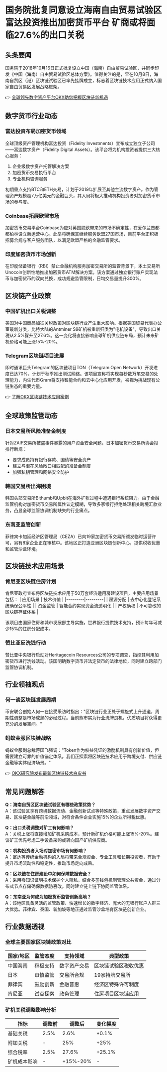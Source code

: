 # 国务院批复同意设立海南自由贸易试验区 富达投资推出加密货币平台 矿商或将面临27.6%的出口关税

## 头条要闻
国务院于2018年10月16日正式批复设立中国（海南）自由贸易试验区，并同步印发《中国（海南）自由贸易试验区总体方案》。值得关注的是，早在10月8日，海南自贸区（港）区块链试验区已率先挂牌成立，标志着区块链技术应用正式纳入国家自由贸易区发展战略框架。

👉 [全球领先数字资产平台OKX助您把握区块链新机遇](https://bit.ly/okx_welcome)

## 数字货币行业动态
### 富达投资布局加密货币领域
全球顶级资产管理机构富达投资（Fidelity Investments）宣布成立独立子公司——富达数字资产（Fidelity Digital Assets）。该平台将为机构投资者提供三大核心服务：
1. 企业级数字资产托管解决方案
2. 加密货币交易执行平台
3. 专业机构咨询服务

初期重点支持BTC和ETH交易，计划于2019年扩展至其他主流数字资产。作为管理资产规模超7万亿美元的金融巨头，其入局将极大推动机构投资者对加密货币市场的参与度。

### Coinbase拓展欧盟市场
加密货币交易平台Coinbase为应对英国脱欧带来的市场不确定性，在爱尔兰首都都柏林设立新运营中心。此举将确保其继续服务欧盟27国市场，目前平台正积极招募合规与客户服务团队，以满足欧盟严格的金融监管要求。

### 印度加密货币市场创新
在印度储备银行（RBI）禁止金融机构服务加密交易所的监管背景下，本土交易所Unocoin创新性地推出加密货币ATM解决方案。该方案通过独立银行账户实现法币与加密货币的双向兑换，成功规避监管限制，日均交易量提升300%。

## 区块链产业政策
### 中国矿机出口关税调整
美国对中国商品加征关税政策对区块链行业产生重大影响。根据美国贸易代表办公室最新分类，比特大陆的Antminer S9矿机被重新归类为"电机设备"，导致出口关税从2.5%骤升至27.6%。这一变化将直接影响全球矿机供应链布局，预计未来矿机价格可能上涨15%-20%。

### Telegram区块链项目进展
即时通讯巨头Telegram的区块链项目TON（Telegram Open Network）开发进度已达70%，计划于秋季推出测试网络。该项目宣称将实现每秒数万笔交易的处理能力，内生代币Gram将支持智能合约和去中心化应用开发，被视为挑战现有公链生态的重要力量。

👉 [了解OKX区块链技术应用案例](https://bit.ly/okx_welcome)

## 全球政策监管动态
### 日本交易所风险准备金制度
针对ZAIF交易所被盗事件暴露的用户资金安全问题，日本加密货币交易所协会拟推行新规：
- 要求成员持有银行存款、国债等安全资产
- 建立与潜在风险敞口相匹配的准备金制度
- 加强私钥管理和网络安全防护

### 韩国交易所出海困境
韩国头部交易所Bithumb和Upbit在海外扩张过程中遭遇银行系统阻力。由于金融监管机构对加密货币交易所属性认定模糊，导致多家银行拒绝处理相关跨境汇款业务，凸显全球监管协调机制缺失的行业痛点。

### 东南亚监管创新
菲律宾卡加延经济区管理局（CEZA）已向19家加密货币交易所颁发临时运营许可，另有8家企业正在审核中。该地区正打造亚洲区块链创新中心，提供税收优惠和监管沙盒环境。

## 区块链技术应用场景
### 肯尼亚区块链住房计划
肯尼亚政府宣布将区块链技术应用于50万套经济适用房建设项目，主要应用场景包括：
| 应用场景 | 技术价值 |
|---------|---------|
| 房源分配 | 去中心化登记系统确保公平性 |
| 资金监管 | 智能合约实现资金流透明化 |
| 产权确权 | 不可篡改的区块链存证体系 |

该项目由国家住房和城市发展部主导实施，世界银行提供技术支持，预计每年可减少15%的住房分配成本。

### 赞比亚反洗钱行动
赞比亚中央银行启动对Heritagecoin Resources公司的专项调查，指控其利用加密货币进行洗钱活动。该国明确数字货币非法定货币的法律地位，同时建立跨部门监管协调机制。

## 行业领袖观点
### 何一谈区块链发展周期
币安联合创始人何一在接受采访时指出："区块链行业正处于螺旋式上升通道，周期性调整是市场成熟的必经过程。当前熊市实为行业洗牌良机，优质项目将获得更充分的发展空间。"

### 蚂蚁金服区块链战略
蚂蚁金服副总裁蒋国飞强调："Token作为权益凭证的激励机制具有创新价值，但需要建立可靠的价值锚定体系。我们正探索将区块链技术应用于跨境支付、供应链金融等实体经济场景。"

👉 [OKX研究院发布最新区块链技术白皮书](https://bit.ly/okx_welcome)

## 常见问题解答
**Q：海南自贸区区块链试验区有哪些政策优势？**  
A：该试验区享有跨境数据流动、金融创新试点等特殊政策，重点发展数字资产交易、区块链金融等前沿领域，对符合条件企业实施15%的企业所得税优惠。

**Q：出口关税调整对矿工有何影响？**  
A：关税上涨将直接增加矿机采购成本，预计新矿机价格可能上涨15%-20%。建议矿工优先考虑二手设备采购或转向国产矿机供应商。

**Q：机构投资者入场对加密市场有何影响？**  
A：富达等传统金融机构的入局将带来合规资金、专业工具和长期投资者，有助于提升市场流动性和稳定性，推动市场走向成熟。

**Q：区块链在住房建设中如何保障数据安全？**  
A：采用零知识证明技术保护个人隐私，结合多签钱包机制管理公共资金，通过分布式节点存储确保数据防篡改。同时建立链上链下协同监管体系。

**Q：东南亚为何成为加密货币监管创新高地？**  
A：该地区具备灵活的监管政策、快速增长的数字经济、庞大的无银行账户人群三大优势。菲律宾、泰国、新加坡等地正通过监管沙盒培育区块链创新企业。

## 行业数据透视
### 全球主要国家区块链政策对比
| 国家/地区 | 监管态度 | 支持领域 | 典型政策 |
|----------|---------|---------|---------|
| 中国海南 | 积极支持 | 数字资产交易 | 区块链试验区税收优惠 |
| 日本 | 审慎监管 | 交易所合规 | 19家持牌交易所 |
| 菲律宾 | 鼓励创新 | 金融普惠 | 经济区特殊许可制度 |
| 肯尼亚 | 试点探索 | 政务管理 | 住房项目区块链应用 |

### 矿机关税调整影响分析
| 指标 | 调整前 | 调整后 | 变化幅度 |
|------|-------|-------|---------|
| 基础关税 | 2.5% | 2.6% | +0.1% |
| 附加关税 | - | 25% | +25% |
| 综合税率 | 2.5% | 27.6% | +25.1% |
| 矿机成本影响 | - | +15%-20% | - |
